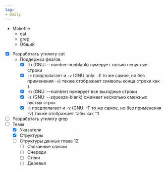 ```yaml
---
tag:
- Daily
---
```


- Makefile
	- cat
	- grep
	- Общий
- [x] Разработать утилиту cat
	- Поддержка флагов
		- [x] -b (GNU: --number-nonblank) нумерует только непустые строки 
		- [x] `-e` предполагает и `-v` (GNU only: `-E` то же самое, но без применения `-v`) также отображает символы конца строки как `$` 
		- [x] -n (GNU: --number)	нумерует все выходные строки 
		- [x] -s (GNU: --squeeze-blank)	сжимает несколько смежных пустых строк 
		- [x] -t предполагает и -v (GNU: -T то же самое, но без применения -v)	также отображает табы как `^I` 
- [ ] Разработать утилиту grep
- [ ] Темы
	- [x] Указатели
	- [x] Структуры
	- [ ] Структуры данных глава 12
		- [ ] Связанные списки
		- [ ] Очереди
		- [ ] Стеки
		- [ ] Деревья